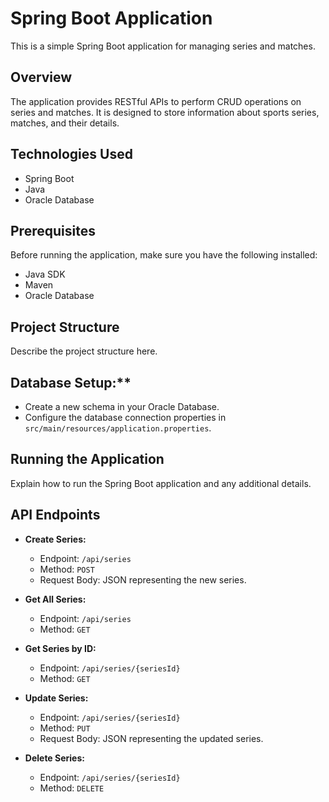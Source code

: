 # Spring Boot Application

This is a simple Spring Boot application for managing series and matches.

## Overview

The application provides RESTful APIs to perform CRUD operations on series and matches. It is designed to store information about sports series, matches, and their details.

## Technologies Used

- Spring Boot
- Java
- Oracle Database

## Prerequisites

Before running the application, make sure you have the following installed:

- Java SDK
- Maven
- Oracle Database

## Project Structure

Describe the project structure here.

## Database Setup:**
   - Create a new schema in your Oracle Database.
   - Configure the database connection properties in `src/main/resources/application.properties`.


## Running the Application

Explain how to run the Spring Boot application and any additional details.

## API Endpoints

- **Create Series:**
  - Endpoint: `/api/series`
  - Method: `POST`
  - Request Body: JSON representing the new series.

- **Get All Series:**
  - Endpoint: `/api/series`
  - Method: `GET`

- **Get Series by ID:**
  - Endpoint: `/api/series/{seriesId}`
  - Method: `GET`

- **Update Series:**
  - Endpoint: `/api/series/{seriesId}`
  - Method: `PUT`
  - Request Body: JSON representing the updated series.

- **Delete Series:**
  - Endpoint: `/api/series/{seriesId}`
  - Method: `DELETE`

